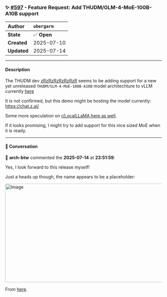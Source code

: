 ### ✨ [#597](https://github.com/ikawrakow/ik_llama.cpp/issues/597) - Feature Request: Add THUDM/GLM-4-MoE-100B-A10B support

| **Author** | `ubergarm` |
| :--- | :--- |
| **State** | ✅ **Open** |
| **Created** | 2025-07-10 |
| **Updated** | 2025-07-14 |

---

#### Description

The THUDM dev [zRzRzRzRzRzRzR](https://github.com/zRzRzRzRzRzRzR) seems to be adding support for a new yet unreleased `THUDM/GLM-4-MoE-100B-A10B` model architechture to vLLM currently [here](https://github.com/vllm-project/vllm/pull/20736/files#diff-c2cd72327248d1c1aa3d4b29ec9e47314d9893bfeff94e927841cd640fac84c1R351)

It is not confirmed, but this demo might be hosting the model currently: https://chat.z.ai/

Some more speculation on [r/LocalLLaMA here as well](https://www.reddit.com/r/LocalLLaMA/comments/1lw71av/glm4_moe_incoming/).

If it looks promising, I might try to add support for this nice sized MoE when it is ready.

---

#### 💬 Conversation

👤 **arch-btw** commented the **2025-07-14** at **23:51:59**:<br>

Yes, I look forward to this release myself!

Just a heads up though, the name appears to be a placeholder:

<img width="705" height="318" alt="Image" src="https://github.com/user-attachments/assets/871f3c9c-6b93-424b-8265-77c2dd18426f" />

From [here](https://huggingface.co/THUDM/GLM-4.1V-9B-Thinking/discussions/6#6871d6dde775c2dbf1c756c5).